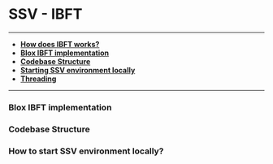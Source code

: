 # SSV - IBFT

---
- **[How does IBFT works?](IBFT.md)**
- **[Blox IBFT implementation](#blox-ibft-implementation)**
- **[Codebase Structure](#codebase-structure)**
- **[Starting SSV environment locally](#how-to-start-ssv-environment-locally)**
- **[Threading](./docs/THREADING.md)**
---
### Blox IBFT implementation

### Codebase Structure

### How to start SSV environment locally?
